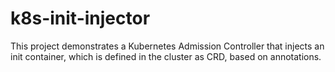 # k8s-init-injector

This project demonstrates a Kubernetes Admission Controller that injects an init container, which is defined in the cluster as CRD, based on annotations.

